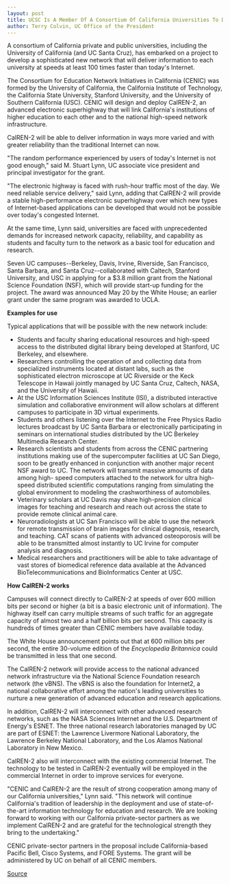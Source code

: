 ```yaml
---
layout: post
title: UCSC Is A Member Of A Consortium Of California Universities To Develop New Electronic Superhighway
author: Terry Colvin, UC Office of the President
---
```


A consortium of California private and public universities, including the University of California (and UC Santa Cruz), has  embarked on a project to develop a  sophisticated new network that will deliver information to each university at speeds at least 100 times faster than today's Internet.

The Consortium for Education Network Initiatives in California (CENIC) was formed by the University of California, the California Institute of Technology, the California State University, Stanford University, and the University of Southern California (USC). CENIC will design and deploy CalREN-2, an advanced electronic superhighway that will link California's institutions of higher education to each other and to the national high-speed network infrastructure.

CalREN-2 will be able to deliver information in ways more varied and with greater reliability than the traditional Internet can now.

"The random performance experienced by users of today's Internet is not good enough," said M. Stuart Lynn, UC associate vice president and principal investigator for the grant.

"The electronic highway is faced with rush-hour traffic most of the day. We need reliable service delivery," said Lynn, adding that CalREN-2 will provide a stable high-performance electronic superhighway over which new types of Internet-based applications can be developed that would not be possible over today's congested Internet.

At the same time, Lynn said, universities are faced with unprecedented demands for increased network capacity, reliability, and capability as students and faculty turn to the network as a basic tool for education and research.

Seven UC campuses--Berkeley, Davis, Irvine, Riverside, San Francisco, Santa Barbara, and Santa Cruz--collaborated with Caltech, Stanford University, and USC in applying for a $3.8 million grant from the National Science Foundation (NSF), which will provide start-up funding for the  project. The award was announced May 20 by the White House; an earlier grant under the same program was awarded to UCLA.

**Examples for use**

Typical applications that will be possible with the new network include:
* Students and faculty sharing educational resources and  high-speed access to the distributed digital library being developed at Stanford, UC Berkeley, and elsewhere.
* Researchers controlling the operation of and collecting data from specialized instruments located at distant labs, such as the sophisticated electron microscope at UC Riverside or the Keck Telescope in Hawaii jointly managed by UC Santa Cruz, Caltech, NASA, and the University of Hawaii.
* At the USC Information Sciences Institute (ISI), a distributed interactive simulation and collaborative environment will allow scholars at different campuses to participate in 3D virtual experiments.
* Students and others listening over the Internet to the Free Physics Radio lectures broadcast by UC Santa Barbara or electronically participating in seminars on international studies distributed by the UC Berkeley Multimedia Research Center.
* Research scientists and students from across the CENIC partnering institutions making use of the supercomputer facilities at UC San Diego, soon to be greatly enhanced in conjunction with another major recent NSF award to UC. The network will transmit massive amounts of data among high- speed computers attached to the network for ultra high-speed distributed scientific computations ranging from simulating the global environment to modeling the crashworthiness of automobiles.
* Veterinary scholars at UC Davis may share high-precision clinical images for teaching and research and reach out across the state to provide remote clinical animal care.
* Neuroradiologists at UC San Francisco will be able to use the network for remote transmission of brain images for clinical diagnosis, research, and teaching. CAT scans of patients with advanced osteoporosis will be able to be transmitted almost instantly to UC Irvine for computer analysis and diagnosis.
* Medical researchers and practitioners will be able to take advantage of vast stores of biomedical reference data available at the Advanced BioTelecommunications and BioInformatics Center at USC.

**How CalREN-2 works**

Campuses will connect directly to CalREN-2 at speeds of over 600 million bits per second or higher (a bit is a basic electronic unit of information). The highway itself can carry multiple streams of such traffic for an aggregate capacity of almost two and a half billion bits per second. This capacity is hundreds of times greater than CENIC members have available today.

The White House announcement points out that at 600 million bits per second, the entire 30-volume edition of the _Encyclopedia Britannica_ could be transmitted in less that one second.

The CalREN-2 network will provide access to the national advanced network infrastructure via the National Science Foundation research network (the vBNS). The vBNS is also the foundation for Internet2, a national collaborative effort among the nation's leading universities to nurture a new generation of advanced education and research applications.

In addition, CalREN-2 will interconnect with other advanced research networks, such as the NASA Sciences Internet and the U.S. Department of Energy's ESNET. The three national research laboratories managed by UC are part of ESNET: the Lawrence Livermore National Laboratory, the Lawrence Berkeley National Laboratory, and the Los Alamos National Laboratory in New Mexico.

CalREN-2 also will interconnect with the existing commercial Internet. The technology to be tested in CalREN-2 eventually will be employed in the commercial Internet in order to improve services for everyone.

"CENIC and CalREN-2 are the result of strong cooperation among many of our California universities," Lynn said. "This network will continue California's tradition of leadership in the deployment and use of state-of-the-art information technology for education and research. We are looking forward to working with our California private-sector partners as we implement CalREN-2 and are grateful for the technological strength they bring to the undertaking."

CENIC private-sector partners in the proposal include California-based Pacific Bell, Cisco Systems, and FORE Systems.  The grant will be administered by UC on behalf of all CENIC members.

[Source](http://www1.ucsc.edu/oncampus/currents/97-06-02/cenic.htm "Permalink to CENIC:06-02-97")
